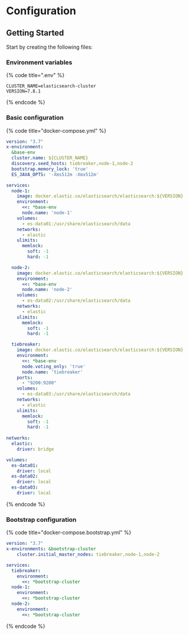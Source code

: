# Configuration

## Getting Started

Start by creating the following files:

### Environment variables

{% code title=".env" %}
```text
CLUSTER_NAME=elasticsearch-cluster
VERSION=7.8.1
```
{% endcode %}

### Basic configuration

{% code title="docker-compose.yml" %}
```yaml
version: "3.7"
x-environment:
  &base-env
  cluster.name: ${CLUSTER_NAME}
  discovery.seed_hosts: tiebreaker,node-1,node-2
  bootstrap.memory_lock: 'true'
  ES_JAVA_OPTS: '-Xms512m -Xmx512m'

services:
  node-1:
    image: docker.elastic.co/elasticsearch/elasticsearch:${VERSION}
    environment:
      <<: *base-env
      node.name: 'node-1'
    volumes:
      - es-data01:/usr/share/elasticsearch/data
    networks:
      - elastic
    ulimits:
      memlock:
        soft: -1
        hard: -1

  node-2:
    image: docker.elastic.co/elasticsearch/elasticsearch:${VERSION}
    environment:
      <<: *base-env
      node.name: 'node-2'
    volumes:
      - es-data02:/usr/share/elasticsearch/data
    networks:
      - elastic
    ulimits:
      memlock:
        soft: -1
        hard: -1

  tiebreaker:
    image: docker.elastic.co/elasticsearch/elasticsearch:${VERSION}
    environment:
      <<: *base-env
      node.voting_only: 'true'
      node.name: 'tiebreaker'
    ports:
      - "9200:9200"
    volumes:
      - es-data03:/usr/share/elasticsearch/data
    networks:
      - elastic
    ulimits:
      memlock:
        soft: -1
        hard: -1
  
networks:
  elastic:
    driver: bridge

volumes:
  es-data01:
    driver: local
  es-data02:
    driver: local
  es-data03:
    driver: local
```
{% endcode %}

### Bootstrap configuration

{% code title="docker-compose.bootstrap.yml" %}
```yaml
version: "3.7"
x-environments: &bootstrap-cluster
    cluster.initial_master_nodes: tiebreaker,node-1,node-2

services:
  tiebreaker:
    environment:
      <<: *bootstrap-cluster
  node-1:
    environment:
      <<: *bootstrap-cluster
  node-2:
    environment:
      <<: *bootstrap-cluster
```
{% endcode %}

